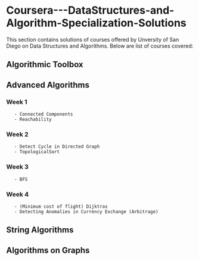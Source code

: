 # Coursera---DataStructures-and-Algorithm-Specialization-Solutions

This section contains solutions of courses offered by Unversity of San Diego on Data Structures and Algorithms. Below are list of courses covered:
## Algorithmic Toolbox
## Advanced Algorithms
   ### Week 1
       - Connected Components
       - Reachability
   ### Week 2
       - Detect Cycle in Directed Graph
       - TopologicalSort
   
   ### Week 3
       - BFS
   
   ### Week 4
       - (Minimum cost of flight) Dijktras
       - Detecting Anomalies in Currency Exchange (Arbitrage)
## String Algorithms
## Algorithms on Graphs
